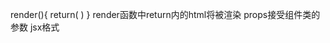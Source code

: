 render(){
    return(
        <!-- HTMLcodeHere -->
    )
}
render函数中return内的html将被渲染
props接受组件类的参数
jsx格式
